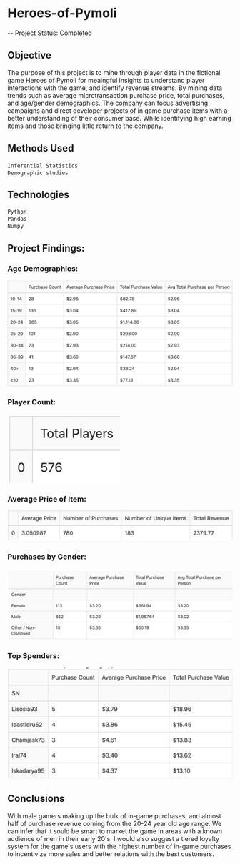 # Heroes-of-Pymoli

-- Project Status: Completed

## Objective

The purpose of this project is to mine through player data in the fictional game Heroes of Pymoli for meaingful insights to understand player interactions with the game, and identify revenue streams. By mining data trends such as average microtransaction purchase price, total purchases, and age/gender demographics. The company can focus advertising campaigns and direct developer projects of in game purchase items with a better understanding of their consumer base. While identifying high earning items and those bringing little return to the company. 

## Methods Used
    Inferential Statistics
    Demographic studies

## Technologies
    Python
    Pandas
    Numpy

## Project Findings:

### Age Demographics:
![Alt text](https://github.com/SamLingle/Heroes-of-Pymoli/blob/master/PNG_files/Age%20Demographics.png)


### Player Count:
![Alt text](https://github.com/SamLingle/Heroes-of-Pymoli/blob/master/PNG_files/Total_Players.png)


### Average Price of Item:
![Alt text](https://github.com/SamLingle/Heroes-of-Pymoli/blob/master/PNG_files/Average_Price.png)
 
  
### Purchases by Gender:
### ![Alt text](https://github.com/SamLingle/Heroes-of-Pymoli/blob/master/PNG_files/Gender_Purchase.png)
 
 
### Top Spenders:
![Alt text](https://github.com/SamLingle/Heroes-of-Pymoli/blob/master/PNG_files/Top_Spenders.png)


## Conclusions
With male gamers making up the bulk of in-game purchases, and almost half of purchase revenue coming from the 20-24 year old age range. We can infer that it sould be smart to market the game in areas with a known audience of men in their early 20's. I would also suggest a tiered loyalty system for the game's users with the highest number of in-game purchases to incentivize more sales and better relations with the best customers.
